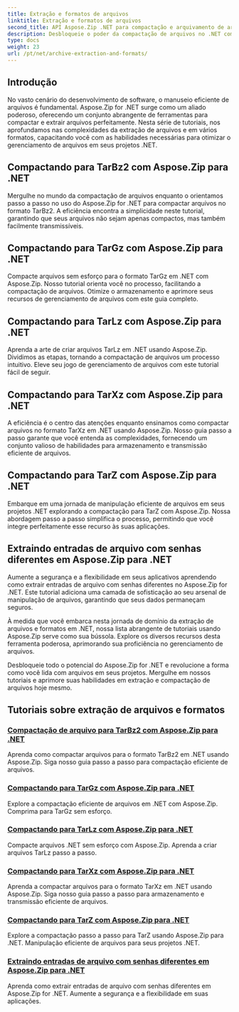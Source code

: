 ```yaml
---
title: Extração e formatos de arquivos
linktitle: Extração e formatos de arquivos
second_title: API Aspose.Zip .NET para compactação e arquivamento de arquivos
description: Desbloqueie o poder da compactação de arquivos no .NET com Aspose.Zip. Aprenda a compactar arquivos em vários formatos como TarBz2, TarGz e TarZ para armazenamento eficiente.
type: docs
weight: 23
url: /pt/net/archive-extraction-and-formats/
---
```


## Introdução

No vasto cenário do desenvolvimento de software, o manuseio eficiente de arquivos é fundamental. Aspose.Zip for .NET surge como um aliado poderoso, oferecendo um conjunto abrangente de ferramentas para compactar e extrair arquivos perfeitamente. Nesta série de tutoriais, nos aprofundamos nas complexidades da extração de arquivos e em vários formatos, capacitando você com as habilidades necessárias para otimizar o gerenciamento de arquivos em seus projetos .NET.

## Compactando para TarBz2 com Aspose.Zip para .NET

Mergulhe no mundo da compactação de arquivos enquanto o orientamos passo a passo no uso do Aspose.Zip for .NET para compactar arquivos no formato TarBz2. A eficiência encontra a simplicidade neste tutorial, garantindo que seus arquivos não sejam apenas compactos, mas também facilmente transmissíveis.

## Compactando para TarGz com Aspose.Zip para .NET

Compacte arquivos sem esforço para o formato TarGz em .NET com Aspose.Zip. Nosso tutorial orienta você no processo, facilitando a compactação de arquivos. Otimize o armazenamento e aprimore seus recursos de gerenciamento de arquivos com este guia completo.

## Compactando para TarLz com Aspose.Zip para .NET

Aprenda a arte de criar arquivos TarLz em .NET usando Aspose.Zip. Dividimos as etapas, tornando a compactação de arquivos um processo intuitivo. Eleve seu jogo de gerenciamento de arquivos com este tutorial fácil de seguir.

## Compactando para TarXz com Aspose.Zip para .NET

A eficiência é o centro das atenções enquanto ensinamos como compactar arquivos no formato TarXz em .NET usando Aspose.Zip. Nosso guia passo a passo garante que você entenda as complexidades, fornecendo um conjunto valioso de habilidades para armazenamento e transmissão eficiente de arquivos.

## Compactando para TarZ com Aspose.Zip para .NET

Embarque em uma jornada de manipulação eficiente de arquivos em seus projetos .NET explorando a compactação para TarZ com Aspose.Zip. Nossa abordagem passo a passo simplifica o processo, permitindo que você integre perfeitamente esse recurso às suas aplicações.

## Extraindo entradas de arquivo com senhas diferentes em Aspose.Zip para .NET

Aumente a segurança e a flexibilidade em seus aplicativos aprendendo como extrair entradas de arquivo com senhas diferentes no Aspose.Zip for .NET. Este tutorial adiciona uma camada de sofisticação ao seu arsenal de manipulação de arquivos, garantindo que seus dados permaneçam seguros.

À medida que você embarca nesta jornada de domínio da extração de arquivos e formatos em .NET, nossa lista abrangente de tutoriais usando Aspose.Zip serve como sua bússola. Explore os diversos recursos desta ferramenta poderosa, aprimorando sua proficiência no gerenciamento de arquivos.

Desbloqueie todo o potencial do Aspose.Zip for .NET e revolucione a forma como você lida com arquivos em seus projetos. Mergulhe em nossos tutoriais e aprimore suas habilidades em extração e compactação de arquivos hoje mesmo.

## Tutoriais sobre extração de arquivos e formatos
### [Compactação de arquivo para TarBz2 com Aspose.Zip para .NET](./compress-to-tar-bz2/)
Aprenda como compactar arquivos para o formato TarBz2 em .NET usando Aspose.Zip. Siga nosso guia passo a passo para compactação eficiente de arquivos.
### [Compactando para TarGz com Aspose.Zip para .NET](./compress-to-tar-gz/)
Explore a compactação eficiente de arquivos em .NET com Aspose.Zip. Comprima para TarGz sem esforço.
### [Compactando para TarLz com Aspose.Zip para .NET](./compress-to-tar-lz/)
Compacte arquivos .NET sem esforço com Aspose.Zip. Aprenda a criar arquivos TarLz passo a passo.
### [Compactando para TarXz com Aspose.Zip para .NET](./compress-to-tar-xz/)
Aprenda a compactar arquivos para o formato TarXz em .NET usando Aspose.Zip. Siga nosso guia passo a passo para armazenamento e transmissão eficiente de arquivos.
### [Compactando para TarZ com Aspose.Zip para .NET](./compress-to-tar-z/)
Explore a compactação passo a passo para TarZ usando Aspose.Zip para .NET. Manipulação eficiente de arquivos para seus projetos .NET.
### [Extraindo entradas de arquivo com senhas diferentes em Aspose.Zip para .NET](./extract-archive-different-passwords/)
Aprenda como extrair entradas de arquivo com senhas diferentes em Aspose.Zip for .NET. Aumente a segurança e a flexibilidade em suas aplicações.